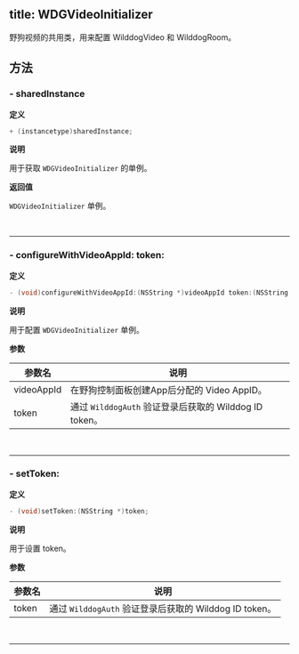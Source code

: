 title: WDGVideoInitializer
---

野狗视频的共用类，用来配置 WilddogVideo 和 WilddogRoom。

## 方法

### - sharedInstance

**定义**

```objectivec
+ (instancetype)sharedInstance;
```

**说明**

用于获取 `WDGVideoInitializer` 的单例。

**返回值**

`WDGVideoInitializer` 单例。

</br>

---

### - configureWithVideoAppId: token:

**定义**

```objectivec
- (void)configureWithVideoAppId:(NSString *)videoAppId token:(NSString *)token;
```

**说明**

用于配置 `WDGVideoInitializer` 单例。

**参数**

参数名             | 说明 
------------------|------------------
videoAppId        | 在野狗控制面板创建App后分配的 Video AppID。
token             | 通过 `WilddogAuth` 验证登录后获取的 Wilddog ID token。

</br>

---

### - setToken:

**定义**

```objectivec
- (void)setToken:(NSString *)token;
```

**说明**

用于设置 token。

**参数**

参数名             | 说明 
------------------|------------------
token             | 通过 `WilddogAuth` 验证登录后获取的 Wilddog ID token。

</br>

---
